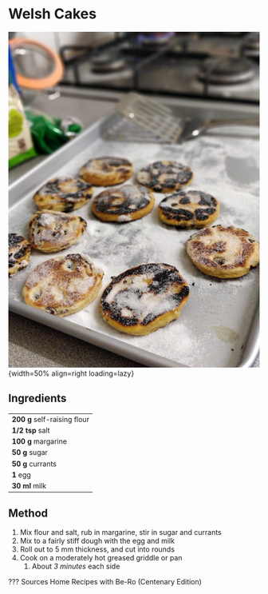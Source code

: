 # Welsh Cakes

![Welsh Cakes](./welsh-cakes2.jpg){width=50% align=right loading=lazy}

## Ingredients

|                              |
| ---------------------------- |
| **200 g** self-raising flour |
| **1/2 tsp** salt             |
| **100 g** margarine          |
| **50 g** sugar               |
| **50 g** currants            |
| **1** egg                    |
| **30 ml** milk               |

## Method
1. Mix flour and salt, rub in margarine, stir in sugar and currants
2. Mix to a fairly stiff dough with the egg and milk
3. Roll out to 5 mm thickness, and cut into rounds
4. Cook on a moderately hot greased griddle or pan
    1. About _3 minutes_ each side

??? Sources
    Home Recipes with Be-Ro (Centenary Edition)
